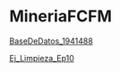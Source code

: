 # MineriaFCFM
[BaseDeDatos_1941488](https://github.com/OpheliaVlzqz/MineriaDatos/blob/main/BasesDeDatos.pdf)

[Ej_Limpieza_Ep10](https://github.com/OpheliaVlzqz/MineriaDatos/blob/main/Ej_Limpieza_Equipo10.ipynb)

